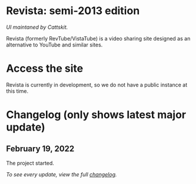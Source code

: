 # Revista: semi-2013 edition
*UI maintaned by Cattskit.*

Revista (formerly RevTube/VistaTube) is a video <!--(with audio uploading a feature that was going to be added)--> sharing site designed as an alternative to YouTube and similar sites.
# Access the site 
<!--You can access RevTube at https://rev.yoretude.com.-->
<!--~~For the upcoming "Redux" layout, the link is: https://redst0ne.xyz/vistatuberedux~~ (Redux is cancelled)
For the current "skeuo" layout, the link is https://rev.yoretude.com.
-->
Revista is currently in development, so we do not have a public instance at this time.
# Changelog (only shows latest major update)
## February 19, 2022
The project started.

*To see every update, view the full [changelog](https://github.com/Cattskit/revista/blob/2013-layout/changelog.md).*
